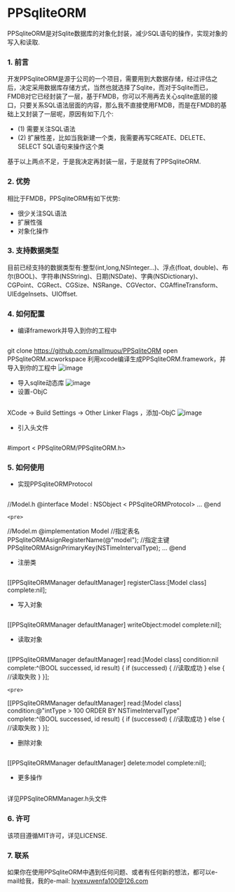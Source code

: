 # PPSqliteORM

PPSqliteORM是对Sqlite数据库的对象化封装，减少SQL语句的操作，实现对象的写入和读取.

### 1. 前言
开发PPSqliteORM是源于公司的一个项目，需要用到大数据存储，经过评估之后，决定采用数据库存储方式，当然也就选择了Sqlite，而对于Sqlite而已，FMDB对它已经封装了一层，基于FMDB，你可以不用再去关心sqlite底层的接口，只要关系SQL语法层面的内容，那么我不直接使用FMDB，而是在FMDB的基础上又封装了一层呢，原因有如下几个:

* (1) 需要关注SQL语法
* (2) 扩展性差，比如当我新建一个类，我需要再写CREATE、DELETE、SELECT SQL语句来操作这个类

基于以上两点不足，于是我决定再封装一层，于是就有了PPSqliteORM.

### 2. 优势
相比于FMDB，PPSqliteORM有如下优势:

* 很少关注SQL语法
* 扩展性强
* 对象化操作

### 3. 支持数据类型
目前已经支持的数据类型有:整型(int,long,NSInteger...)、浮点(float, double)、布尔(BOOL)、字符串(NSString)、日期(NSDate)、字典(NSDictionary)、CGPoint、CGRect、CGSize、NSRange、CGVector、CGAffineTransform、UIEdgeInsets、UIOffset.


### 4. 如何配置
* 编译framework并导入到你的工程中
	<pre>
git clone https://github.com/smallmuou/PPSqliteORM
open PPSqliteORM.xcworkspace
利用xcode编译生成PPSqliteORM.framework，并导入到你的工程中
</pre>
![image](https://raw.githubusercontent.com/smallmuou/PPSqliteORM/master/snapshot-generate-framework.jpg)
* 导入sqlite动态库
![image](https://raw.githubusercontent.com/smallmuou/PPSqliteORM/master/snapshot-import-sqlite.jpg)
* 设置-ObjC
	<pre>
XCode -> Build Settings -> Other Linker Flags ，添加-ObjC
</pre>
![image](https://raw.githubusercontent.com/smallmuou/PPSqliteORM/master/snapshot-set-objc.jpg)
* 引入头文件
	<pre>
\#import < PPSqliteORM/PPSqliteORM.h>
</pre>

### 5. 如何使用
* 实现PPSqliteORMProtocol
	<pre>
//Model.h
@interface Model : NSObject < PPSqliteORMProtocol>
...
@end
</pre>

	<pre>
//Model.m
@implementation Model
//指定表名
PPSqliteORMAsignRegisterName(@"model");
//指定主键
PPSqliteORMAsignPrimaryKey(NSTimeIntervalType);
...
@end
</pre>

* 注册类
	<pre>
[[PPSqliteORMManager defaultManager] registerClass:[Model class] complete:nil];
</pre>
* 写入对象
	<pre>
[[PPSqliteORMManager defaultManager] writeObject:model complete:nil];
</pre>
* 读取对象
	<pre>
[[PPSqliteORMManager defaultManager] read:[Model class] condition:nil complete:^(BOOL successed, id result) {
	   if (successed) {
	   //读取成功
	   } else {
	   //读取失败
	   }
}];
</pre>

	<pre>
[[PPSqliteORMManager defaultManager] read:[Model class] condition:@"intType > 100 ORDER BY NSTimeIntervalType" complete:^(BOOL successed, id result) {
	   if (successed) {
	   //读取成功
	   } else {
	   //读取失败
	   }
}];
</pre>
* 删除对象
	<pre>
[[PPSqliteORMManager defaultManager] delete:model complete:nil];
</pre>

* 更多操作
	<pre>
详见PPSqliteORMManager.h头文件
</pre>

### 6. 许可
该项目遵循MIT许可，详见LICENSE.

### 7. 联系
如果你在使用PPSqliteORM中遇到任何问题、或者有任何新的想法，都可以e-mail给我，我的e-mail: lvyexuwenfa100@126.com